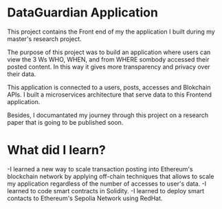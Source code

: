 # DataGuardian Application

This project contains the Front end of my the application I built during my master's research project. 

The purpose of this project was to build an application where users can view the 3 Ws WHO, WHEN, and from WHERE sombody accessed their posted content. In this way it gives more transparency and privacy over their data.

This application is connected to a users, posts, accesses and Blokchain APIs. I built a microservices architecture that serve data to this Frontend application.

Besides, I documantated my journey through this project on a research paper that is going to be published soon. 

# What did I learn?

-I learned a new way to scale transaction posting into Ethereum's blockchain network by applying off-chain techniques that allows to scale my application regardless of the number of accesses to user's data.
-I learned to code smart contracts in Solidity.
-I learned to deploy smart contacts to Ethereum's Sepolia Network using RedHat.